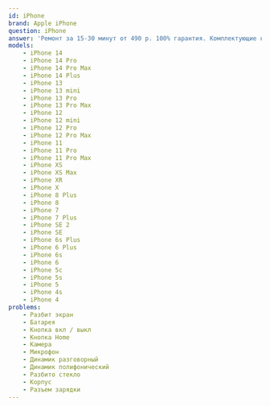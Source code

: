 ```yaml
---
id: iPhone
brand: Apple iPhone
question: iPhone
answer: 'Ремонт за 15-30 минут от 490 р. 100% гарантия. Комплектующие класса "Original"'
models:
    - iPhone 14
    - iPhone 14 Pro
    - iPhone 14 Pro Max
    - iPhone 14 Plus
    - iPhone 13
    - iPhone 13 mini
    - iPhone 13 Pro
    - iPhone 13 Pro Max
    - iPhone 12
    - iPhone 12 mini
    - iPhone 12 Pro
    - iPhone 12 Pro Max
    - iPhone 11
    - iPhone 11 Pro
    - iPhone 11 Pro Max
    - iPhone XS
    - iPhone XS Max
    - iPhone XR
    - iPhone X
    - iPhone 8 Plus
    - iPhone 8
    - iPhone 7
    - iPhone 7 Plus
    - iPhone SE 2
    - iPhone SE
    - iPhone 6s Plus
    - iPhone 6 Plus
    - iPhone 6s
    - iPhone 6
    - iPhone 5c
    - iPhone 5s
    - iPhone 5
    - iPhone 4s
    - iPhone 4
problems:
    - Разбит экран
    - Батарея
    - Кнопка вкл / выкл
    - Кнопка Home
    - Камера
    - Микрофон
    - Динамик разговорный
    - Динамик полифонический
    - Разбито стекло
    - Корпус
    - Разъем зарядки
---
```


